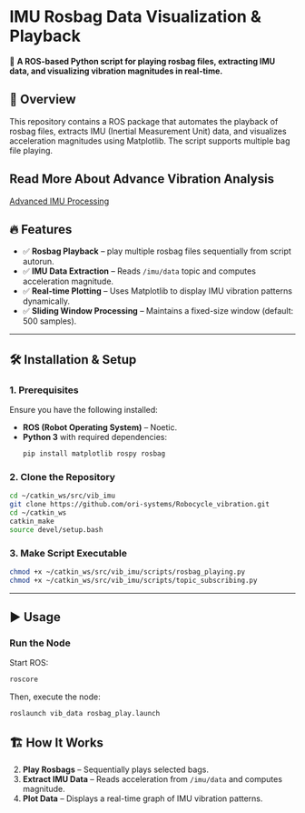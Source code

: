 # IMU Rosbag Data Visualization & Playback

📌 **A ROS-based Python script for playing rosbag files, extracting IMU data, and visualizing vibration magnitudes in real-time.**

## 🚀 Overview
This repository contains a ROS package that automates the playback of rosbag files, extracts IMU (Inertial Measurement Unit) data, and visualizes acceleration magnitudes using Matplotlib. The script supports multiple bag file playing.
## Read More About Advance Vibration Analysis
[Advanced IMU Processing ](scripts/README.md)  
## 🔥 Features
- ✅ **Rosbag Playback** –  play multiple rosbag files sequentially from script autorun.
- ✅ **IMU Data Extraction** – Reads `/imu/data` topic and computes acceleration magnitude.
- ✅ **Real-time Plotting** – Uses Matplotlib to display IMU vibration patterns dynamically.
- ✅ **Sliding Window Processing** – Maintains a fixed-size window (default: 500 samples).
---

## 🛠 Installation & Setup

### **1. Prerequisites**
Ensure you have the following installed:
- **ROS (Robot Operating System)** – Noetic.
- **Python 3** with required dependencies:
  ```bash
  pip install matplotlib rospy rosbag
  ```

### **2. Clone the Repository**
```bash
cd ~/catkin_ws/src/vib_imu
git clone https://github.com/ori-systems/Robocycle_vibration.git
cd ~/catkin_ws
catkin_make
source devel/setup.bash
```

### **3. Make Script Executable**
```bash
chmod +x ~/catkin_ws/src/vib_imu/scripts/rosbag_playing.py
chmod +x ~/catkin_ws/src/vib_imu/scripts/topic_subscribing.py
```

---

## ▶️ Usage
### **Run the Node**
Start ROS:
```bash
roscore
```
Then, execute the node:
```bash
roslaunch vib_data rosbag_play.launch 
```



## 🏗 How It Works
2. **Play Rosbags** – Sequentially plays selected bags.
3. **Extract IMU Data** – Reads acceleration from `/imu/data` and computes magnitude.
4. **Plot Data** – Displays a real-time graph of IMU vibration patterns.


